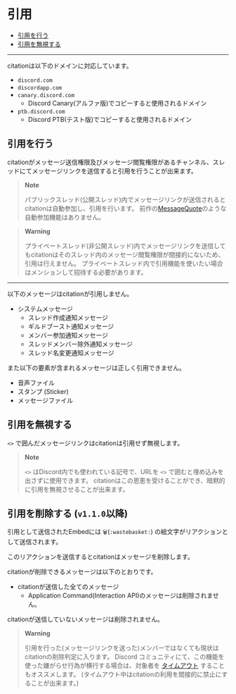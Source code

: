# 引用

- [引用を行う](#引用を行う)
- [引用を無視する](#引用を無視する)

----

citationは以下のドメインに対応しています。

- `discord.com`
- `discordapp.com`
- `canary.discord.com`
  - Discord Canary(アルファ版)でコピーすると使用されるドメイン
- `ptb.discord.com`
  - Discord PTB(テスト版)でコピーすると使用されるドメイン

## 引用を行う

citationがメッセージ送信権限及びメッセージ閲覧権限があるチャンネル、スレッドにてメッセージリンクを送信すると引用を行うことが出来ます。

> **Note**
> 
> パブリックスレッド(公開スレッド)内でメッセージリンクが送信されるとcitationは自動参加し、引用を行います。
> 前作の[MessageQuote](https://github.com/m2en/MessageQuote)のような自動参加機能はありません。

> **Warning**
> 
> プライベートスレッド(非公開スレッド)内でメッセージリンクを送信してもcitationはそのスレッド内のメッセージ閲覧権限が間接的にないため、引用は行えません。
> プライベートスレッド内で引用機能を使いたい場合はメンションして招待する必要があります。

----

以下のメッセージはcitationが引用しません。

- システムメッセージ
  - スレッド作成通知メッセージ
  - ギルドブースト通知メッセージ
  - メンバー参加通知メッセージ
  - スレッドメンバー除外通知メッセージ
  - スレッド名変更通知メッセージ

また以下の要素が含まれるメッセージは正しく引用できません。

- 音声ファイル
- スタンプ (Sticker)
- メッセージファイル

## 引用を無視する

`<>` で囲んだメッセージリンクはcitationは引用せず無視します。

> **Note**
> 
> `<>` はDiscord内でも使われている記号で、URLを `<>` で囲むと埋め込みを出さずに使用できます。
> citationはこの恩恵を受けることができ、暗黙的に引用を無視させることが出来ます。

## 引用を削除する (`v1.1.0`以降)

引用として送信されたEmbedには `🗑`(`:wastebasket:`) の絵文字がリアクションとして送信されます。

このリアクションを送信するとcitationはメッセージを削除します。

citationが削除できるメッセージは以下のとおりです。

- citationが送信した全てのメッセージ
  - Application Command(Interaction API)のメッセージは削除されません。

citationが送信していないメッセージは削除されません。

> **Warning**
>
> 引用を行った(メッセージリンクを送った)メンバーではなくても現状はcitationの削除判定に入ります。
> Discord コミュニティにて、この機能を使った嫌がらせ行為が横行する場合は、対象者を [タイムアウト](https://support.discord.com/hc/ja/articles/4413305239191) することもオススメします。
> (タイムアウト中はcitationの利用を間接的に禁止にすることが出来ます。)
